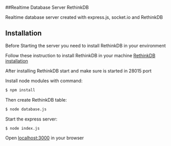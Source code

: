 ##Realtime Database Server RethinkDB

Realtime database server created with express.js, socket.io and RethinkDB

## Installation

Before Starting the server you need to install RethinkDB in your environment

Follow these instruction to install RethinkDB in your machine
[RethinkDB installation ](https://rethinkdb.com/docs/install/)

After installing RethinkDB start and make sure is started in 28015 port

Install node modules with command:

```bash
$ npm install
```

Then create RethinkDB table:

```bash
$ node database.js
```

Start the express server:

```bash
$ node index.js
```

Open [localhost:3000](http://localhost:3000/) in your browser
